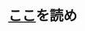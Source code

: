 # [ここ](https://scrapbox.io/cc5efd7b0/Rate%E3%81%A7%E7%94%9F%E6%88%90%E3%81%95%E3%82%8C%E3%82%8B%E7%94%BB%E5%83%8F)を読め  
